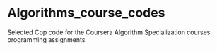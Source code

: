 # Algorithms_course_codes
Selected Cpp code for the Coursera Algorithm Specialization courses programming assignments 
